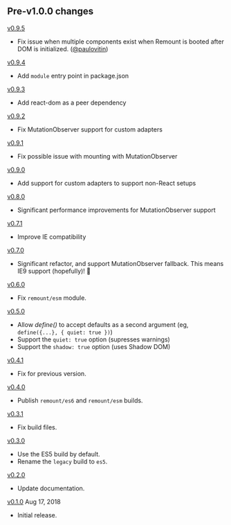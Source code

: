 ## Pre-v1.0.0 changes

[v0.9.5]

- Fix issue when multiple components exist when Remount is booted after DOM is initialized. ([@paulovitin])

[@paulovitin]: https://github.com/paulovitin
[v0.9.5]: https://github.com/rstacruz/remount/compare/v0.9.4...v0.9.5

[v0.9.4]

- Add `module` entry point in package.json

[v0.9.4]: https://github.com/rstacruz/remount/compare/v0.9.3...v0.9.4

[v0.9.3]

- Add react-dom as a peer dependency

[v0.9.3]: https://github.com/rstacruz/remount/compare/v0.9.2...v0.9.3

[v0.9.2]

- Fix MutationObserver support for custom adapters

[v0.9.2]: https://github.com/rstacruz/remount/compare/v0.9.1...v0.9.2

[v0.9.1]

- Fix possible issue with mounting with MutationObserver

[v0.9.1]: https://github.com/rstacruz/remount/compare/v0.9.0...v0.9.1

[v0.9.0]

- Add support for custom adapters to support non-React setups

[v0.9.0]: https://github.com/rstacruz/remount/compare/v0.8.0...v0.9.0

[v0.8.0]

- Significant performance improvements for MutationObserver support

[v0.8.0]: https://github.com/rstacruz/remount/compare/v0.7.1...v0.8.0

[v0.7.1]

- Improve IE compatibility

[v0.7.1]: https://github.com/rstacruz/remount/compare/v0.7.0...v0.7.1

[v0.7.0]

- Significant refactor, and support MutationObserver fallback. This means IE9 support (hopefully)! :tada:

[v0.7.0]: https://github.com/rstacruz/remount/compare/v0.6.0...v0.7.0

[v0.6.0]

- Fix `remount/esm` module.

[v0.6.0]: https://github.com/rstacruz/remount/compare/v0.5.0...v0.6.0

[v0.5.0]

- Allow _define()_ to accept defaults as a second argument (eg, `define({...}, { quiet: true })`)
- Support the `quiet: true` option (supresses warnings)
- Support the `shadow: true` option (uses Shadow DOM)

[v0.5.0]: https://github.com/rstacruz/remount/compare/v0.4.1...v0.5.0

[v0.4.1]

- Fix for previous version.

[v0.4.1]: https://github.com/rstacruz/remount/compare/v0.4.0...v0.4.1

[v0.4.0]

- Publish `remount/es6` and `remount/esm` builds.

[v0.4.0]: https://github.com/rstacruz/remount/compare/v0.3.1...v0.4.0

[v0.3.1]

- Fix build files.

[v0.3.1]: https://github.com/rstacruz/remount/compare/v0.3.0...v0.3.1

[v0.3.0]

- Use the ES5 build by default.
- Rename the `legacy` build to `es5`.

[v0.3.0]: https://github.com/rstacruz/remount/compare/v0.2.0...v0.3.0

[v0.2.0]

- Update documentation.

[v0.2.0]: https://github.com/rstacruz/remount/compare/v0.1.0...v0.2.0

[v0.1.0] Aug 17, 2018

- Initial release.

[v0.1.0]: https://github.com/rstacruz/remount/tree/v0.1.0
